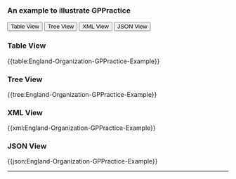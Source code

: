 ### An example to illustrate GPPractice

<div class="tab">
 <button class="tablinks active" onclick="openTab(event, 'Table View')">Table View</button>
 <button class="tablinks" onclick="openTab(event, 'Tree View')">Tree View</button>
  <button class="tablinks" onclick="openTab(event, 'XML View')">XML View</button>
  <button class="tablinks" onclick="openTab(event, 'JSON View')">JSON View</button>
</div>
    

    
<div id="Table View" class="tabcontent" style="display:block">
  <h3>Table View</h3>
{{table:England-Organization-GPPractice-Example}}
</div>
<div id="Tree View" class="tabcontent">
  <h3>Tree View</h3>
{{tree:England-Organization-GPPractice-Example}}
</div>
<div id="XML View" class="tabcontent">
  <h3>XML View</h3>
{{xml:England-Organization-GPPractice-Example}}
</div>
<div id="JSON View" class="tabcontent">
  <h3>JSON View</h3>
{{json:England-Organization-GPPractice-Example}}
</div>

---